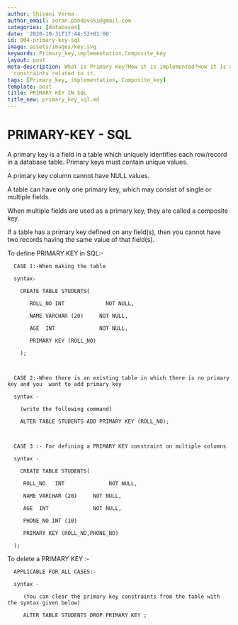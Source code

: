 ```yaml
---
author: Shivani Verma
author_email: zoran.pandovski@gmail.com
categories: [databases]
date: '2020-10-31T17:44:52+01:00'
id: 004-primary-key-sql
image: assets/images/key.svg
keywords: Primary_key,implementation,Composite_key
layout: post
meta-description: What is Primary Key?How it is implemented?How it is deleted and
  constraints related to it.
tags: [Primary_key, implementation, Composite_key]
template: post
title: PRIMARY KEY IN SQL
title_new: primary_key_sql.md
---
```










# PRIMARY-KEY - SQL



A primary key is a field in a table which uniquely identifies each row/record in a database table. Primary keys must contain unique values. 

A primary key column cannot have NULL values.



A table can have only one primary key, which may consist of single or multiple fields. 

When multiple fields are used as a primary key, they are called a composite key.



If a table has a primary key defined on any field(s), then you cannot have two records having the same value of that field(s).





To define PRIMARY KEY in SQL:-



      CASE 1:-When making the table

      syntax-

        CREATE TABLE STUDENTS(

           ROLL_NO INT             NOT NULL,

           NAME VARCHAR (20)     NOT NULL,

           AGE  INT              NOT NULL,   

           PRIMARY KEY (ROLL_NO)

        );



      CASE 2:-When there is an existing table in which there is no primary key and you  want to add primary key

      syntax -

        (write the following command)

        ALTER TABLE STUDENTS ADD PRIMARY KEY (ROLL_NO);



      CASE 3 :- For defining a PRIMARY KEY constraint on multiple columns

      syntax -

        CREATE TABLE STUDENTS(

         ROLL_NO   INT              NOT NULL,

         NAME VARCHAR (20)     NOT NULL,

         AGE  INT              NOT NULL,

         PHONE_NO INT (10)      

         PRIMARY KEY (ROLL_NO,PHONE_NO)

      );



To delete a PRIMARY KEY :-



      APPLICABLE FOR ALL CASES:-

      syntax -

         (You can clear the primary key constraints from the table with the syntax given below)

         ALTER TABLE STUDENTS DROP PRIMARY KEY ;
